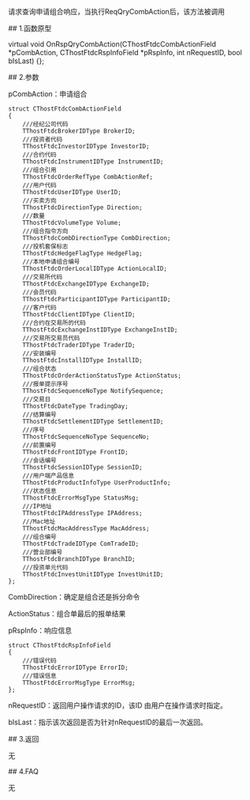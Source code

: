 <p>请求查询申请组合响应，当执行ReqQryCombAction后，该方法被调用</p>
<span class="anchor" id="5aac10a6-0881-4780-9423-ce3a07bc2e09"></span>
## 1.函数原型
<p>virtual void OnRspQryCombAction(CThostFtdcCombActionField *pCombAction, CThostFtdcRspInfoField *pRspInfo, int nRequestID, bool bIsLast) {};</p>
<span class="anchor" id="081cb9e1-257f-455c-ab79-758bb0582f66"></span>
## 2.参数
<p>pCombAction：申请组合</p>
<pre><code>struct CThostFtdcCombActionField
{
    ///经纪公司代码
    TThostFtdcBrokerIDType BrokerID;
    ///投资者代码
    TThostFtdcInvestorIDType InvestorID;
    ///合约代码
    TThostFtdcInstrumentIDType InstrumentID;
    ///组合引用
    TThostFtdcOrderRefType CombActionRef;
    ///用户代码
    TThostFtdcUserIDType UserID;
    ///买卖方向
    TThostFtdcDirectionType Direction;
    ///数量
    TThostFtdcVolumeType Volume;
    ///组合指令方向
    TThostFtdcCombDirectionType CombDirection;
    ///投机套保标志
    TThostFtdcHedgeFlagType HedgeFlag;
    ///本地申请组合编号
    TThostFtdcOrderLocalIDType ActionLocalID;
    ///交易所代码
    TThostFtdcExchangeIDType ExchangeID;
    ///会员代码
    TThostFtdcParticipantIDType ParticipantID;
    ///客户代码
    TThostFtdcClientIDType ClientID;
    ///合约在交易所的代码
    TThostFtdcExchangeInstIDType ExchangeInstID;
    ///交易所交易员代码
    TThostFtdcTraderIDType TraderID;
    ///安装编号
    TThostFtdcInstallIDType InstallID;
    ///组合状态
    TThostFtdcOrderActionStatusType ActionStatus;
    ///报单提示序号
    TThostFtdcSequenceNoType NotifySequence;
    ///交易日
    TThostFtdcDateType TradingDay;
    ///结算编号
    TThostFtdcSettlementIDType SettlementID;
    ///序号
    TThostFtdcSequenceNoType SequenceNo;
    ///前置编号
    TThostFtdcFrontIDType FrontID;
    ///会话编号
    TThostFtdcSessionIDType SessionID;
    ///用户端产品信息
    TThostFtdcProductInfoType UserProductInfo;
    ///状态信息
    TThostFtdcErrorMsgType StatusMsg;
    ///IP地址
    TThostFtdcIPAddressType IPAddress;
    ///Mac地址
    TThostFtdcMacAddressType MacAddress;
    ///组合编号
    TThostFtdcTradeIDType ComTradeID;
    ///营业部编号
    TThostFtdcBranchIDType BranchID;
    ///投资单元代码
    TThostFtdcInvestUnitIDType InvestUnitID;
};
</code></pre>
<p>CombDirection：确定是组合还是拆分命令</p>
<p>ActionStatus：组合单最后的报单结果</p>
<p>pRspInfo：响应信息</p>
<pre><code>struct CThostFtdcRspInfoField
{
    ///错误代码
    TThostFtdcErrorIDType ErrorID;
    ///错误信息
    TThostFtdcErrorMsgType ErrorMsg;
};
</code></pre>
<p>nRequestID：返回用户操作请求的ID，该ID 由用户在操作请求时指定。</p>
<p>bIsLast：指示该次返回是否为针对nRequestID的最后一次返回。</p>
<span class="anchor" id="7990a79b-981d-41a9-8fe8-33286abb2e9f"></span>
## 3.返回
<p>无</p>
<span class="anchor" id="e474a698-b724-4ba1-8dd9-99be17291040"></span>
## 4.FAQ
<p>无</p>
